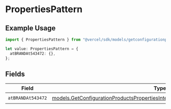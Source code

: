 # PropertiesPattern

## Example Usage

```typescript
import { PropertiesPattern } from "@vercel/sdk/models/getconfigurationproductsop.js";

let value: PropertiesPattern = {
  atBRANDAt543472: {},
};
```

## Fields

| Field                                                                                                                                                                    | Type                                                                                                                                                                     | Required                                                                                                                                                                 | Description                                                                                                                                                              |
| ------------------------------------------------------------------------------------------------------------------------------------------------------------------------ | ------------------------------------------------------------------------------------------------------------------------------------------------------------------------ | ------------------------------------------------------------------------------------------------------------------------------------------------------------------------ | ------------------------------------------------------------------------------------------------------------------------------------------------------------------------ |
| `atBRANDAt543472`                                                                                                                                                        | [models.GetConfigurationProductsPropertiesIntegrationsResponse200AtBRANDAt543472](../models/getconfigurationproductspropertiesintegrationsresponse200atbrandat543472.md) | :heavy_check_mark:                                                                                                                                                       | N/A                                                                                                                                                                      |